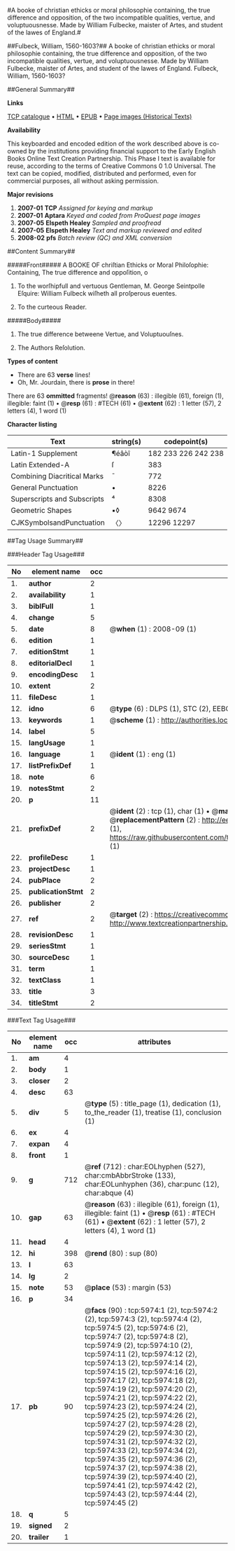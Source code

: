 #A booke of christian ethicks or moral philosophie containing, the true difference and opposition, of the two incompatible qualities, vertue, and voluptuousnesse. Made by William Fulbecke, maister of Artes, and student of the lawes of England.#

##Fulbeck, William, 1560-1603?##
A booke of christian ethicks or moral philosophie containing, the true difference and opposition, of the two incompatible qualities, vertue, and voluptuousnesse. Made by William Fulbecke, maister of Artes, and student of the lawes of England.
Fulbeck, William, 1560-1603?

##General Summary##

**Links**

[TCP catalogue](http://www.ota.ox.ac.uk/tcp/)  • 
[HTML](http://tei.it.ox.ac.uk/tcp/Texts-HTML/free/A01/A01286.html)  • 
[EPUB](http://tei.it.ox.ac.uk/tcp/Texts-EPUB/free/A01/A01286.epub) • 
[Page images (Historical Texts)](https://data.historicaltexts.jisc.ac.uk/view?pubId=eebo-99841393e&pageId=eebo-99841393e-5974-1)

**Availability**

This keyboarded and encoded edition of the
	       work described above is co-owned by the institutions
	       providing financial support to the Early English Books
	       Online Text Creation Partnership. This Phase I text is
	       available for reuse, according to the terms of Creative
	       Commons 0 1.0 Universal. The text can be copied,
	       modified, distributed and performed, even for
	       commercial purposes, all without asking permission.

**Major revisions**

1. __2007-01__ __TCP__ *Assigned for keying and markup*
1. __2007-01__ __Aptara__ *Keyed and coded from ProQuest page images*
1. __2007-05__ __Elspeth Healey__ *Sampled and proofread*
1. __2007-05__ __Elspeth Healey__ *Text and markup reviewed and edited*
1. __2008-02__ __pfs__ *Batch review (QC) and XML conversion*

##Content Summary##

#####Front#####
A BOOKE OF
chriſtian Ethicks
or Moral Philoſophie:
Containing,
The true difference and
oppoſition, o
1. To the worſhipfull
and vertuous Gentleman,
M. George Seintpolle Eſquire:
William Fulbeck
wiſheth all proſperous
euentes.

1. To the curteous Reader.

#####Body#####

1. The true difference
betweene Vertue,
and Voluptuouſnes.

1. The Authors Reſolution.

**Types of content**

  * There are 63 **verse** lines!
  * Oh, Mr. Jourdain, there is **prose** in there!

There are 63 **ommitted** fragments! 
 @__reason__ (63) : illegible (61), foreign (1), illegible: faint (1)  •  @__resp__ (61) : #TECH (61)  •  @__extent__ (62) : 1 letter (57), 2 letters (4), 1 word (1)

**Character listing**


|Text|string(s)|codepoint(s)|
|---|---|---|
|Latin-1 Supplement|¶éâòî|182 233 226 242 238|
|Latin Extended-A|ſ|383|
|Combining             Diacritical Marks|̄|772|
|General Punctuation|•|8226|
|Superscripts             and Subscripts|⁴|8308|
|Geometric Shapes|▪◊|9642 9674|
|CJKSymbolsandPunctuation|〈〉|12296 12297|

##Tag Usage Summary##

###Header Tag Usage###

|No|element name|occ|attributes|
|---|---|---|---|
|1.|__author__|2||
|2.|__availability__|1||
|3.|__biblFull__|1||
|4.|__change__|5||
|5.|__date__|8| @__when__ (1) : 2008-09 (1)|
|6.|__edition__|1||
|7.|__editionStmt__|1||
|8.|__editorialDecl__|1||
|9.|__encodingDesc__|1||
|10.|__extent__|2||
|11.|__fileDesc__|1||
|12.|__idno__|6| @__type__ (6) : DLPS (1), STC (2), EEBO-CITATION (1), PROQUEST (1), VID (1)|
|13.|__keywords__|1| @__scheme__ (1) : http://authorities.loc.gov/ (1)|
|14.|__label__|5||
|15.|__langUsage__|1||
|16.|__language__|1| @__ident__ (1) : eng (1)|
|17.|__listPrefixDef__|1||
|18.|__note__|6||
|19.|__notesStmt__|2||
|20.|__p__|11||
|21.|__prefixDef__|2| @__ident__ (2) : tcp (1), char (1)  •  @__matchPattern__ (2) : ([0-9\-]+):([0-9IVX]+) (1), (.+) (1)  •  @__replacementPattern__ (2) : http://eebo.chadwyck.com/downloadtiff?vid=$1&page=$2 (1), https://raw.githubusercontent.com/textcreationpartnership/Texts/master/tcpchars.xml#$1 (1)|
|22.|__profileDesc__|1||
|23.|__projectDesc__|1||
|24.|__pubPlace__|2||
|25.|__publicationStmt__|2||
|26.|__publisher__|2||
|27.|__ref__|2| @__target__ (2) : https://creativecommons.org/publicdomain/zero/1.0/ (1), http://www.textcreationpartnership.org/docs/. (1)|
|28.|__revisionDesc__|1||
|29.|__seriesStmt__|1||
|30.|__sourceDesc__|1||
|31.|__term__|1||
|32.|__textClass__|1||
|33.|__title__|3||
|34.|__titleStmt__|2||


###Text Tag Usage###

|No|element name|occ|attributes|
|---|---|---|---|
|1.|__am__|4||
|2.|__body__|1||
|3.|__closer__|2||
|4.|__desc__|63||
|5.|__div__|5| @__type__ (5) : title_page (1), dedication (1), to_the_reader (1), treatise (1), conclusion (1)|
|6.|__ex__|4||
|7.|__expan__|4||
|8.|__front__|1||
|9.|__g__|712| @__ref__ (712) : char:EOLhyphen (527), char:cmbAbbrStroke (133), char:EOLunhyphen (36), char:punc (12), char:abque (4)|
|10.|__gap__|63| @__reason__ (63) : illegible (61), foreign (1), illegible: faint (1)  •  @__resp__ (61) : #TECH (61)  •  @__extent__ (62) : 1 letter (57), 2 letters (4), 1 word (1)|
|11.|__head__|4||
|12.|__hi__|398| @__rend__ (80) : sup (80)|
|13.|__l__|63||
|14.|__lg__|2||
|15.|__note__|53| @__place__ (53) : margin (53)|
|16.|__p__|34||
|17.|__pb__|90| @__facs__ (90) : tcp:5974:1 (2), tcp:5974:2 (2), tcp:5974:3 (2), tcp:5974:4 (2), tcp:5974:5 (2), tcp:5974:6 (2), tcp:5974:7 (2), tcp:5974:8 (2), tcp:5974:9 (2), tcp:5974:10 (2), tcp:5974:11 (2), tcp:5974:12 (2), tcp:5974:13 (2), tcp:5974:14 (2), tcp:5974:15 (2), tcp:5974:16 (2), tcp:5974:17 (2), tcp:5974:18 (2), tcp:5974:19 (2), tcp:5974:20 (2), tcp:5974:21 (2), tcp:5974:22 (2), tcp:5974:23 (2), tcp:5974:24 (2), tcp:5974:25 (2), tcp:5974:26 (2), tcp:5974:27 (2), tcp:5974:28 (2), tcp:5974:29 (2), tcp:5974:30 (2), tcp:5974:31 (2), tcp:5974:32 (2), tcp:5974:33 (2), tcp:5974:34 (2), tcp:5974:35 (2), tcp:5974:36 (2), tcp:5974:37 (2), tcp:5974:38 (2), tcp:5974:39 (2), tcp:5974:40 (2), tcp:5974:41 (2), tcp:5974:42 (2), tcp:5974:43 (2), tcp:5974:44 (2), tcp:5974:45 (2)|
|18.|__q__|5||
|19.|__signed__|2||
|20.|__trailer__|1||
